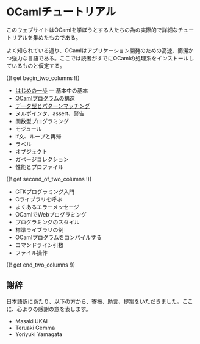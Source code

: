 <!-- ((! set title OCamlチュートリアル !)) ((! set learn !)) -->
<!-- {{! input template/macros.mpp !}} -->

# OCamlチュートリアル

このウェブサイトはOCamlを学ぼうとする人たちの為の実際的で詳細なチュートリアルを集めたものである。

よく知られている通り、OCamlはアプリケーション開発のための高速、簡潔かつ強力な言語である。ここでは読者がすでにOCamlの処理系をインストールしているものと仮定する。

((! get begin_two_columns !))

* [はじめの一歩](basics.ja.html) — 基本中の基本
* [OCamlプログラムの構造](structure_of_ocaml_programs.ja.html)
* [データ型とパターンマッチング](data_types_and_matching.ja.html)
* ヌルポインタ、assert、警告
* 関数型プログラミング
* モジュール
* If文、ループと再帰
* ラベル
* オブジェクト
* ガベージコレクション
* 性能とプロファイル

((! get second_of_two_columns !))

* GTKプログラミング入門
* Cライブラリを呼ぶ
* よくあるエラーメッセージ
* OCamlでWebプログラミング
* プログラミングのスタイル
* 標準ライブラリの例
* OCamlプログラムをコンパイルする
* コマンドライン引数
* ファイル操作

((! get end_two_columns !))


謝辞
---

日本語訳にあたり、以下の方から、寄稿、助言、提案をいただきました。ここに、心よりの感謝の意を表します。

- Masaki UKAI
- Teruaki Gemma
- Yoriyuki Yamagata
